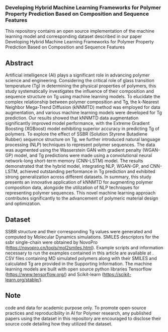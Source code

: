 ### Developing Hybrid Machine Learning Frameworks for Polymer Property Prediction Based on Composition and Sequence Features
This repository contains an open source implementation of the machine learning model and corresponding dataset described in our paper Developing Hybrid Machine Learning Frameworks for Polymer Property Prediction Based on Composition and Sequence Features
## Abstract
Artificial intelligence (AI) plays a significant role in advancing polymer science and engineering. Considering the critical role of glass transition temperature (Tg) in determining the physical properties of polymers, this study systematically investigates the influence of their composition and sequence structure on Tg using machine learning models. To elucidate the complex relationship between polymer composition and Tg, the k-Nearest Neighbor Mega-Trend Diffusion (kNNMTD) method was employed for data augmentation, and various machine learning models were developed for Tg prediction. Our results showed that kNNMTD data augmentation significantly improved model performance, with the Extreme Gradient Boosting (XGBoost) model exhibiting superior accuracy in predicting Tg of polymers. To explore the effect of SSBR (Solution Styrene Butadiene Rubber) sequence structure on Tg, we further introduced natural language processing (NLP) techniques to represent polymer sequences. The data was augmented using the Wasserstein GAN with gradient penalty (WGAN-GP) model, and Tg predictions were made using a convolutional neural network-long short-term memory (CNN-LSTM) model. The results demonstrated that the hybrid model, integrating NLP, WGAN-GP, and CNN-LSTM, achieved outstanding performance in Tg prediction and exhibited strong generalization across different datasets. In summary, this study presents an innovative application of kNNMTD for augmenting polymer composition data, alongside the utilization of NLP techniques for representing polymer sequences. This novel machine learning approach contributes significantly to the advancement of polymeric material design and optimization.
## Dataset
 SSBR structure and their corresponding Tg values were generated and computed by Molecular Dynamics simulations. SMILES descriptors for the ssbr single-chain were obtained by NovoPro (https://novopro.cn/tools/mol2smiles.html). Example scripts and information necessary to run the examples contained in this article are available at . CSV files containing MD simulated polymers along with their SMILES and calculated Tg are provided in the Supporting Information. The machine learning models are built with open source python libraries Tensorflow (https://www.tensorflow.org/) and Scikit-learn (https://scikit-learn.org/stable/).
## Note
code and data for academic purpose only. To promote open-source practices and reproducibility in AI for Polymer research, any published papers using the dataset in this repository are encouraged to disclose their source code detailing how they utilized the dataset.